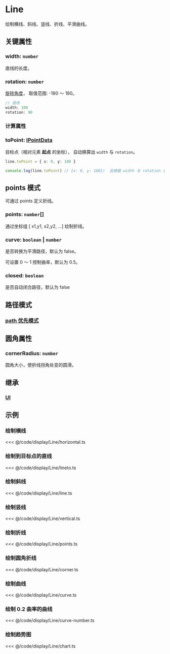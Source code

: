 <script setup>
import Case from '/component/Case.vue'
</script>

# Line

绘制横线、斜线、竖线、折线、平滑曲线。

<case name="Line" editor=false></case>

## 关键属性

### width: `number`

直线的长度。

### rotation: `number`

[旋转角度](../interface/math/Math#rotation)， 取值范围: -180 ～ 180。

```ts
// 竖线
width: 100
rotation: 90
```

### 计算属性

### toPoint: [IPointData](../interface/math/Math#ipointdata)

目标点（相对元素 **起点** 的坐标）， 自动换算出 `width` 与 `rotation`。

```ts
line.toPoint = { x: 0, y: 100 }

console.log(line.toPoint) // {x: 0, y: 100})  会根据 width 与 rotation 自动换算
```

## points 模式

可通过 points 定义折线。

### points: `number`[]

通过坐标组 [ x1,y1, x2,y2, ...] 绘制折线。

### curve: `boolean` | `number`

是否转换为平滑路径，默认为 false。

可设置 0 ～ 1 控制曲率，默认为 0.5。

### closed: `boolean`

是否自动闭合路径，默认为 false

## 路径模式

### [path 优先模式](/reference/property/path.md)

## 圆角属性

### cornerRadius: `number`

圆角大小，使折线拐角处变的圆滑。

## 继承

### [UI](./UI.md)

<!--
## API

### [Line](/api/classes/Line.md) -->

## 示例

<case name="Line" index=0 editor=false></case>

### 绘制横线

<<< @/code/display/Line/horizontal.ts

<case name="Line" x = 5 index=1 editor=false></case>

### 绘制到目标点的直线

<<< @/code/display/Line/lineto.ts

<case name="Line" x = 5 index=2 editor=false></case>

### 绘制斜线

<<< @/code/display/Line/line.ts

<case name="Line" x = 5 index=6 editor=false></case>

### 绘制竖线

<<< @/code/display/Line/vertical.ts

<case name="Line" x = 5 index=8 editor=false></case>

### 绘制折线

<<< @/code/display/Line/points.ts

<case name="Line" x = 5 index=3 editor=false></case>

### 绘制圆角折线

<<< @/code/display/Line/corner.ts

<case name="Line" x = 5 index=4 editor=false></case>

### 绘制曲线

<<< @/code/display/Line/curve.ts

<case name="Line" x = 5 index=7 editor=false></case>

### 绘制 0.2 曲率的曲线

<<< @/code/display/Line/curve-number.ts

<case name="Line" x = 5 index=5 editor=false></case>

### 绘制趋势图

<<< @/code/display/Line/chart.ts
